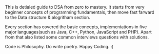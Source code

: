 This is detialed guide to DSA from zero to mastery. It starts from very beginner concepts of programming fundamentals, then move fast farward to the Data structure & alogritham section. 

Every section has covered the basic concepts, implementations in five major languages(such as Java, C++, Python, JavaScript and PHP). Apart from that also listed some common interviews questions with solutions.


Code is Philosophy.
Do write poetry.
Happy Coding. :) 


